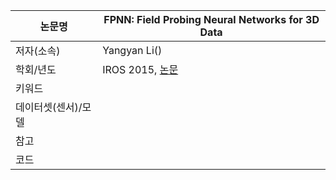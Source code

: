 |논문명 | FPNN: Field Probing Neural Networks for 3D Data |
| --- | --- |
| 저자\(소속\) | Yangyan Li\(\) |
| 학회/년도 | IROS 2015, [논문]() |
| 키워드 | |
| 데이터셋(센서)/모델 | |
| 참고 | |
| 코드 | |

<!--stackedit_data:
eyJoaXN0b3J5IjpbLTIxMzU0MjUyOTZdfQ==
-->